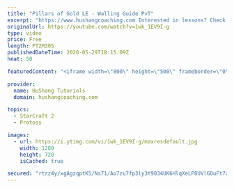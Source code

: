 ```yaml
---
title: "Pillars of Gold LE - Walling Guide PvT"
excerpt: "https://www.hushangcoaching.com Interested in lessons? Check out the website for more information ------------------------------------------------------------------------------------------------------- Want to support HuShang Tutorials directly? Patreon is a website where you can contribute a monthly"
originalUrl: https://youtube.com/watch?v=1wk_1EV9I-g
type: video
price: Free
length: PT2M30S
publishedDateTime: 2020-05-29T18:15:09Z
heat: 50

featuredContent: "<iframe width=\"800\" height=\"500\" frameborder=\"0\" src=\"https://www.youtube.com/embed/1wk_1EV9I-g\" allow=\"accelerometer; autoplay; encrypted-media; gyroscope; picture-in-picture\" allowfullscreen></iframe>"

provider:
  name: HuShang Tutorials
  domain: hushangcoaching.com

topics:
  - StarCraft 2
  - Protoss

images:
  - url: https://i.ytimg.com/vi/1wk_1EV9I-g/maxresdefault.jpg
    width: 1280
    height: 720
    isCached: true

secured: "rtrz4y/xgAgzqptK5/Ns71/Ao7zu7fp3ly3t9034UK6HlqXeLP8UVlGOuFt7ajK1e7xbWhJwDmwnyOethZC+N1ftwTJvYTAqjCYNKpwgZFjFmWr3FdHvoWRjx5LMG3SlNaIZB/nUBgq1aGH+j//o+VUd7dXAsGb1jK2A+nHIx7y1w7CulSerElLVCATkZG/ih4jOKIcerhmi+aK33+NHY6IGFqhF6EGa3zEfoSMdrdR3/fPT08ItqV/XGSfRXjq299EfY25niwYggu8GMwSnN3Rtm+tGPyruzN3NVqiCJH+Ak2zcI8YzslE971eEMr0pVgb1bmfcxwpv4E9p/qU/FyjDYp3uoLHEB/q4W4/59qJRxc2RsIzhx2Pc24jIR2pLKjDTK/0Gc+lJ5YhEpweneFWc/E2ChrOP3DQ6qEVEq8M=;VnQJZ2eRg7bWPcgwVhPpbQ=="
---
```


